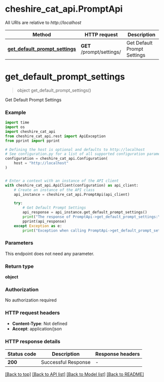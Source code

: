 # cheshire_cat_api.PromptApi

All URIs are relative to *http://localhost*

Method | HTTP request | Description
------------- | ------------- | -------------
[**get_default_prompt_settings**](PromptApi.md#get_default_prompt_settings) | **GET** /prompt/settings/ | Get Default Prompt Settings


# **get_default_prompt_settings**
> object get_default_prompt_settings()

Get Default Prompt Settings

### Example

```python
import time
import os
import cheshire_cat_api
from cheshire_cat_api.rest import ApiException
from pprint import pprint

# Defining the host is optional and defaults to http://localhost
# See configuration.py for a list of all supported configuration parameters.
configuration = cheshire_cat_api.Configuration(
    host = "http://localhost"
)


# Enter a context with an instance of the API client
with cheshire_cat_api.ApiClient(configuration) as api_client:
    # Create an instance of the API class
    api_instance = cheshire_cat_api.PromptApi(api_client)

    try:
        # Get Default Prompt Settings
        api_response = api_instance.get_default_prompt_settings()
        print("The response of PromptApi->get_default_prompt_settings:\n")
        pprint(api_response)
    except Exception as e:
        print("Exception when calling PromptApi->get_default_prompt_settings: %s\n" % e)
```



### Parameters
This endpoint does not need any parameter.

### Return type

**object**

### Authorization

No authorization required

### HTTP request headers

 - **Content-Type**: Not defined
 - **Accept**: application/json

### HTTP response details
| Status code | Description | Response headers |
|-------------|-------------|------------------|
**200** | Successful Response |  -  |

[[Back to top]](#) [[Back to API list]](../README.md#documentation-for-api-endpoints) [[Back to Model list]](../README.md#documentation-for-models) [[Back to README]](../README.md)

